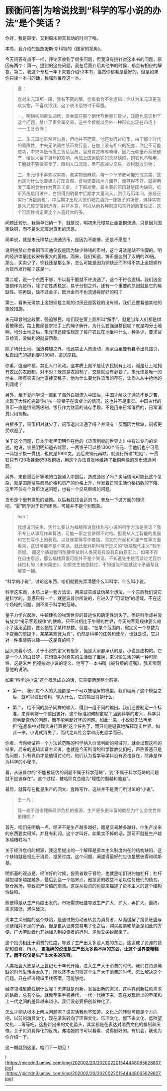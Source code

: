 # 顾衡问答|为啥说找到“科学的写小说的办法”是个笑话？

你好，我是顾衡。又到周末聊天互动的时间了哈。

本周，我介绍的是詹姆斯·斯科特的《国家的视角》。

今天问答有点不一样，评论区收到了很多问题，但我没有挑针对这本书的问题，原因有两个：第一，提到的这些问题，我在后面介绍其他书的时候，都会有相应的解答。第二，我这个专栏一年下来要介绍52本书，当然你都看是最好的，但是如果你只读一本书的话，我强烈推荐这一本。

> 夏：
> 
> 您对朱元璋那一段，我有不同的解，您看看合不合逻辑：你认为朱元璋更喜欢实物，不喜欢银钱，这个说法恐怕过于牵强。
> 
> 一，明朝初期百业凋敝，贵金属在那个朝代存世量非常少，政府也意识到了这个问题，禁止了贵金属交易，这些金银就以另外一种形式出现在市场上——工艺首饰；
> 
> 二，朱元璋他虽然苦出身，但他并不迂腐，他还发行过纸币，由于那个时代的局限性，中央无法调控纸币发行量，在加上没有相应的配套，注定不可能成功，中央以纸币发工资给官员，官员肯定嘟嘟囔囔，因为元朝纸币系统破产，给世人留下极坏的影响，再加上国家缺铜的天然缺陷，铜钱也不够用，干脆就不要做买卖了，限制人口流动，尽可能减少交易，收税就收实物；
> 
> 三，朱元璋不喜欢收实物，收实物很麻烦，每一个环节都可能形成贪腐，这也是为什么他要极力打压贪腐。食物还要找地方储存，储存得不好，就得用发了霉的食物作为官员工资，上下都难受。最主要的原因就是国内缺铜，纸币系统信用破产，白银得到明朝中后期才大量流入，到了万历年间，张居正实行“折银纳税”，中后期才出现大侠们喝完酒扔一锭银子的场景，选择实物是朱元璋无奈的选择，并非本意，可以从他各种制度和实行的政策佐证，这个可能性肯定要比个人喜好大的多。

问题比较长，我简单归纳一下，就是说，明初朱元璋禁止金银铜流通，只是因为国家缺铜，而不是朱元璋对货币的厌恶。

简单说，就是朱元璋禁止流通货币，是因为不能够，还是不愿意？

说明初禁止金银铜币流通仅仅是因为缺少铸钱的币材，这个说法是站不住脚的。明的经济体量比较宋有很大的萎缩。而宋，我们知道，铸币量达到了汉朝的20倍。那么，买卖少了，铜钱还是那么多，怎么可能是因为铜缺乏而不得不禁止金银铜作为货币发行呢？这是一。

第二呢，说一个东西不够，所以我干脆就不许流通了，这个不符合逻辑。我们选金银铜作为货币，除了它性质稳定、易于分割之外，还有一个重要的原因就是它的稀缺性。铜再缺，缺不过金子，欧洲金币不也流通得好好的吗？

第三，看朱元璋禁止金银铜是主观的讨厌还是客观的没有铜，我们还要看他其他的施政措施。

朱元璋曾制定政策，强迫移民。咱们现在管上厕所叫“解手”，就是当年人们都是绑着被移民，路上撒尿要求把手上的绳子解开。为什么要强迫移民呢？就是均分土地啊。均分土地之后，朱元璋还硬性规定了每户农民在地里种什么，种多少，要求官员检查，没做到的就要罚款。

除了均分土地、强迫种植之外，他还禁止人员流动，离家百里要有县令出具路引，私自出门的抓到要打80棍，遣送原籍。

你看，强迫种植，禁止人口流动。这本质上就不是让农民拥有土地，而是让土地拥有农民的农奴制，对不对？既然是农奴制了，交易就没有必要了。朱元璋是唯一的地主，所有农夫向他直接交租子，他为什么要允许货币的存在，让商人从中抢他的利润呢？

另外，至于夏同学说一直到了海外白银流入中国后，中国才解决了通货不足之苦，出现了大侠吃完饭“啪”拍一锭银子在饭桌上的情况。这也并不是事实。中国古代的货币一直是银铜两级制，银只作为财富的储存手段，不是用来日常消费的，日常消费只用铜板。

白银多了，铜币相对就少了，铜币退出流通了吗？并没有！反而因为稀缺，铜板更受欢迎了。

关于这个问题，日本学者黑田明伸在他的《货币制度的世界史》中有过专门的论述。他说，农民明明知道去城里，一两银子可以换1300个铜元，但他们也宁可用一两银子换一贯钱，也就是1000文。到后来铜元再缺，就流行所谓“短陌”，一贯钱只有720枚甚至650枚铜板，用这个办法自发地维持了银铜两级的货币流通问题。

另外，来自墨西哥等地的白银涌入中国后，造成通胀了吗？实际情况可能比这个复杂，就是国际贸易商品价格和资产的价格上升，伴发着日常生活价格指数的下降。这里不仅有个货币流速问题，也有一个交易层级的问题。

货币是个很有意思的话题。以后我找找合适的书，普及一下这方面的知识吧。“夏”同学对于货币困惑，可能并不是个别现象。

> han：
> 
> 我想请问先生，凭什么要认为福楼拜说能找到写小说的科学方法是笑话？我不专业从事写作和算法，可能一家之言讲得不对哈。但我从人工智能的发展和它在写作上的表现，以及咪蒙等写作套路，网文的兴起和可量产性等方面看来，这很可能不是个笑话，就此我对斯科特所定义的“极端现代主义”有所质疑。 而这个质疑很可能要牵扯到人类究竟有没有自由意志上，如果不存在自由意志，那么福楼拜很可能并不是个笑话。不知道先生是否读过尤瓦尔赫拉利的《未来简史》，如果先生随意翻过，不知道能不能就这个矛盾帮我解答一翻。

“科学的小说”，讨论这东西，咱们就要先弄清楚什么叫科学，什么叫小说。

科学这东西，本质上是一套方法论，用来证实或证伪某个想法。一个东西我们说它是科学的，意思只有一个，就是波普尔所说的，它进入了“可证伪”的场域。不在这个场域的问题，则不属于科学的范畴。

量子力学兴起后，牛顿建构的物理世界的普适性和确定性消失了。但是科学却并没有放弃“揭示客观规律”的使命。只不过相比于牛顿的世界，今天的客观规律要么缩小了适用范围，要么牺牲了某种参数。但是，“在某个范围内，假定另一个参数为不变量的前提下，某某某规律为真”，仍然是科学的任务和使命。也就是说，它只对一件事情感兴趣——这是真的吗？

回头来看小说。关于小说的定义有很多，但是大家都承认的是，小说是虚构的。它是一个人的白日梦，在想象中对真实的生活做了置换，来讨论生活的另一种可能性。这是米兰·昆德拉对小说的定义，他写了一本书叫《被背叛的遗嘱》，我非常同意他的说法。

如果“科学的小说”这个概念成立的话，它需要满足两个前提。

* 第一， 我们每个人的大脑都是一个可以被理解的模型。我们理解了这个模型之后，就可以做出预判，输入什么，它的输出将是什么。

* 第二， 给不同的脑子同样的输入，得到一组不同的输出。我们还要制定一个标准，来评判哪一个输出更好。这个标准如何制定呢？回到科学的定义，科学只能判断真伪的问题，而不能判断好坏的问题。如此一来，小说就无法再承担“在想象中对现实进行置换”这个任务了，而只能是逼真地解释现实世界。如此一来，小说就消失了，而代之以社会学和历史哲学而已。

你看，当你尝试将一个方法论范畴的科学纳入价值判断的领域时，就会出现这样的结果。后来的逻辑实证主义者，也就是今天所谓的科学教教徒们吧，声称善恶只是伪问题，只有真伪才是值得讨论的。他们认为哲学等学科没有资格存在，除非是作为科学的小秘书。

看，从波普尔的“不能被证伪的问题不属于科学范畴”，到“不属于科学范畴的问题就不应该存在”。这个过程，被哈耶克总结为“理性的僭越和谵妄”。

最后，就算存在批量生产的网文、套路写作，这些并不是我们所讨论的“小说”。

> 王一凡：
> 
> 我一直不是很理解经济危机的根源，生产更多更丰富的商品为什么会使世界更糟呢？

首先，咱们先明确一点，经济不是生产越多越好，而是交易越多越好。你生产出来的东西要卖得掉，并且有利润。这个才叫好。如果卖不掉的话，那可不就是生产越多越糟糕吗？

关于经济危机的根源，我这里提出的一个解释是资本主义制度内在的结构缺陷。这个缺陷就是相比于消费，投资过度。这个问题，阐述得最好的应该是熊彼得和明斯基。

明斯基的观点是，经济好的时候，投资者敢于冒险，也就是咱们说的加杠杆；杠杆越加越多越加越多，最后到达一个临界点，他投资的收益不足以偿付他们的债务。斩仓离场，导致资产价值的崩溃。这是从投资的角度来描述了资本主义的这个结构性缺陷。

熊彼得是从生产角度出发的。市场需求旺盛导致生产扩大，扩大，再扩大。最终，需求降低，泡沫破灭。

资本主义制度的这个缺陷，是通过把劳动者转变为消费者，从而缓解了投资旺盛与消费相对不足的矛盾。但是自从证券交易电子化之后，购买股票和基金是如此的方便，广大劳动者也开始加入到投资者的行列。矛盾又尖锐起来了。

这个投资相比于消费的过度，导致了生产出太多没人要的东西。这造成了资源的错配和浪费。所以， **更准确的说法是生产出太多卖不掉的东西，让这个世界变糟糕了。而不仅仅是生产出太多的东西。**

人类社会大致是从上世纪七十年代开始，进入生产大于消费的时代。我们在资源稀缺的时代生活得太久了，所以还不太习惯这个生产大于消费的时代。怎么解决这个问题，只在经济领域里找答案，可能够呛。

经济领域里能找到什么呢？无非就是创新，发掘出新的需求。这种靠创新拉动需求的路数，总有个头。就像苹果手机换代，一代一代换下来，现在发现新出的苹果和上一代之间的差异越来越小。我们没必要把创新神化了。

怎么才能从根本上解决问题呢？说实话我也不知道。文化上的转型可能是个方向吧，以前的消费文化，现在渐渐转向了环保文化、乐活文化、慢下来文化、低欲望文化……等等吧，这些新出来的文化苗头，其实都是在表达对消费文化的抵制和厌倦。关于对消费异化的反抗，弗洛姆的书可以看看，说得挺好的。有机会，我也为你介绍一下。

这一期就到这里，咱们下一期见！

![https://piccdn3.umiwi.com/img/202002/20/202002201544448065628807.jpg](https://piccdn3.umiwi.com/img/202002/20/202002201544448065628807.jpg)

---
